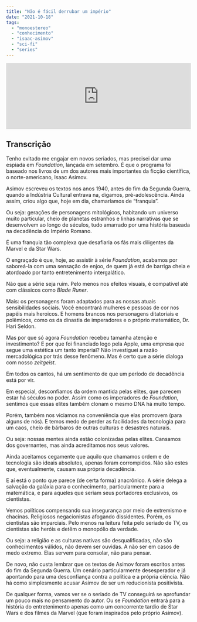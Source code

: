 ```yaml
---
title: "Não é fácil derrubar um império"
date: "2021-10-18"
tags: 
  - "monoestereo"
  - "conhecimento"
  - "isaac-asimov"
  - "sci-fi"
  - "series"
---
```


<iframe src="https://anchor.fm/monoestereo/embed/episodes/No--fcil-derrubar-um-imprio-e18v8ns" height="180px" width="100%" frameborder="0" scrolling="no" style="width:100%;height:180px"></iframe>

## Transcrição

Tenho evitado me engajar em novos seriados, mas precisei dar uma espiada em _Foundation_, lançada em setembro. É que o programa foi baseado nos livros de um dos autores mais importantes da ficção científica, o norte-americano, Isaac Asimov.

Asimov escreveu os textos nos anos 1940, antes do fim da Segunda Guerra, quando a Indústria Cultural entrava na, digamos, pré-adolescência. Ainda assim, criou algo que, hoje em dia, chamaríamos de “franquia”.

Ou seja: gerações de personagens mitológicos, habitando um universo muito particular, cheio de planetas estranhos e linhas narrativas que se desenvolvem ao longo de séculos, tudo amarrado por uma história baseada na decadência do Império Romano.

É uma franquia tão complexa que desafiaria os fãs mais diligentes da Marvel e da Star Wars.

O engraçado é que, hoje, ao assistir à série _Foundation_, acabamos por saboreá-la com uma sensação de enjoo, de quem já está de barriga cheia e atordoado por tanto entretenimento intergalático.

Não que a série seja ruim. Pelo menos nos efeitos visuais, é compatível até com clássicos como _Blade Runer_.

Mais: os personagens foram adaptados para as nossas atuais sensibilidades sociais. Você encontrará mulheres e pessoas de cor nos papéis mais heroicos. E homens brancos nos personagens ditatoriais e polêmicos, como os da dinastia de imperadores e o próprio matemático, Dr. Hari Seldon.

Mas por que só agora _Foundation_ recebeu tamanha atenção e investimento? E por que foi financiado logo pela Apple, uma empresa que segue uma estética um tanto imperial? Não investiguei a razão mercadológica por trás desse fenômeno. Mas é certo que a série dialoga com nosso _zeitgeist_.

Em todos os cantos, há um sentimento de que um período de decadência está por vir.

Em especial, desconfiamos da ordem mantida pelas elites, que parecem estar há séculos no poder. Assim como os imperadores de _Foundation_, sentimos que essas elites também clonam o mesmo DNA há muito tempo.

Porém, também nos viciamos na conveniência que elas promovem (para alguns de nós). E temos medo de perder as facilidades da tecnologia para um caos, cheio de bárbaros de outras culturas e desastres naturais.

Ou seja: nossas mentes ainda estão colonizadas pelas elites. Cansamos dos governantes, mas ainda acreditamos nos seus valores.

Ainda aceitamos cegamente que aquilo que chamamos ordem e de tecnologia são ideais absolutos, apenas foram corrompidos. Não são estes que, eventualmente, causam sua própria decadência.

E aí está o ponto que parece (de certa forma) anacrônico. A série delega a salvação da galáxia para o conhecimento, particularmente para a matemática, e para aqueles que seriam seus portadores exclusivos, os cientistas.

Vemos políticos compensando sua insegurança por meio de extremismo e chacinas. Religiosos negacionistas afogando dissidentes. Porém, os cientistas são imparciais. Pelo menos na leitura feita pelo seriado de TV, os cientistas são heróis e detêm o monopólio da verdade.

Ou seja: a religião e as culturas nativas são desqualificadas, não são conhecimentos válidos, não devem ser ouvidas. A não ser em casos de medo extremo. Elas servem para consolar, não para pensar.

De novo, não custa lembrar que os textos de Asimov foram escritos antes do fim da Segunda Guerra. Um cenário particularmente desesperador e já apontando para uma desconfiança contra a política e a própria ciência. Não há como simplesmente acusar Asimov de ser um reducionista positivista.

De qualquer forma, vamos ver se o seriado de TV conseguirá se aprofundar um pouco mais no pensamento do autor. Ou se _Foundation_ entrará para a história do entretenimento apenas como um concorrente tardio de Star Wars e dos filmes da Marvel (que foram inspirados pelo próprio Asimov).
